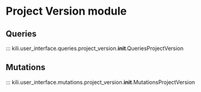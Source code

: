 # Project Version module

## Queries
::: kili.user_interface.queries.project_version.__init__.QueriesProjectVersion
## Mutations
::: kili.user_interface.mutations.project_version.__init__.MutationsProjectVersion
